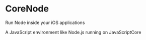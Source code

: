 CoreNode
========

Run Node inside your iOS applications

A JavaScript environment like Node.js running on JavaScriptCore
